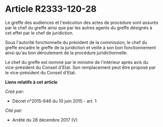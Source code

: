 # Article R2333-120-28

Le greffe des audiences et l'exécution des actes de procédure sont assurés par le chef du greffe ainsi que par les autres
agents du greffe désignés à cet effet par le chef de juridiction.

Sous l'autorité fonctionnelle du président de la commission, le chef du greffe encadre le greffe de la juridiction et veille
à son bon fonctionnement ainsi qu'au bon déroulement de la procédure juridictionnelle.

Le chef du greffe est nommé par le ministre de l'intérieur après avis du vice-président du Conseil d'Etat. Son remplacement
peut être proposé par le vice-président du Conseil d'Etat.

**Liens relatifs à cet article**

_Créé par_:

  - Décret n°2015-646 du 10 juin 2015 - art. 1

_Cité par_:

  - Arrêté du 28 décembre 2017 (V)
